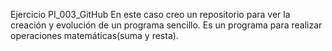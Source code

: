 Ejercicio PI_003_GitHub
En este caso creo un repositorio para ver la creación y evolución de un programa sencillo. 
Es un programa para realizar operaciones matemáticas(suma y resta).


